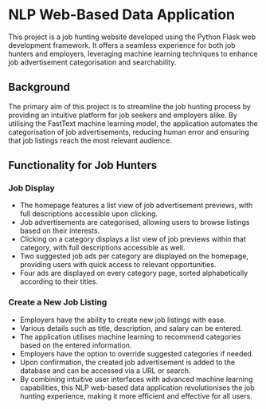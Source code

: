 # NLP Web-Based Data Application

This project is a job hunting website developed using the Python Flask web development framework. It offers a seamless experience for both job hunters and employers, leveraging machine learning techniques to enhance job advertisement categorisation and searchability.

## Background

The primary aim of this project is to streamline the job hunting process by providing an intuitive platform for job seekers and employers alike. By utilising the FastText machine learning model, the application automates the categorisation of job advertisements, reducing human error and ensuring that job listings reach the most relevant audience.

## Functionality for Job Hunters

### Job Display
* The homepage features a list view of job advertisement previews, with full descriptions accessible upon clicking.
* Job advertisements are categorised, allowing users to browse listings based on their interests.
* Clicking on a category displays a list view of job previews within that category, with full descriptions accessible as well.
* Two suggested job ads per category are displayed on the homepage, providing users with quick access to relevant opportunities.
* Four ads are displayed on every category page, sorted alphabetically according to their titles.

### Create a New Job Listing
* Employers have the ability to create new job listings with ease.
* Various details such as title, description, and salary can be entered.
* The application utilises machine learning to recommend categories based on the entered information.
* Employers have the option to override suggested categories if needed.
* Upon confirmation, the created job advertisement is added to the database and can be accessed via a URL or search.
* By combining intuitive user interfaces with advanced machine learning capabilities, this NLP web-based data application revolutionises the job hunting experience, making it more efficient and effective for all users.
